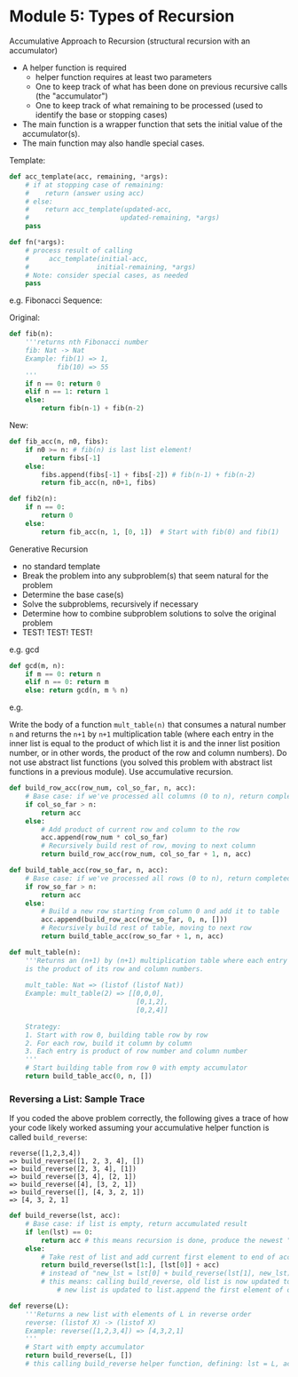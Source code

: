 # Module 5: Types of Recursion

Accumulative Approach to Recursion (structural recursion with an accumulator)

- A helper function is required
    - helper function requires at least two parameters
    - One to keep track of what has been done on previous recursive calls (the "accumulator")
    - One to keep track of what remaining to be processed (used to identify the base or stopping cases)
- The main function is a wrapper function that sets the initial value of the accumulator(s).
- The main function may also handle special cases.

Template:

```python
def acc_template(acc, remaining, *args):
    # if at stopping case of remaining:
    #    return (answer using acc)
    # else:
    #    return acc_template(updated-acc,
    #                       updated-remaining, *args)
    pass

def fn(*args):
    # process result of calling
    #     acc_template(initial-acc,
    #                 initial-remaining, *args)
    # Note: consider special cases, as needed
    pass
```

e.g. Fibonacci Sequence:

Original:

```python
def fib(n):
    '''returns nth Fibonacci number
    fib: Nat -> Nat
    Example: fib(1) => 1,
            fib(10) => 55
    '''
    if n == 0: return 0
    elif n == 1: return 1
    else:
        return fib(n-1) + fib(n-2)
```

New:

```python
def fib_acc(n, n0, fibs):
    if n0 >= n: # fib(n) is last list element!
        return fibs[-1] 
    else:
        fibs.append(fibs[-1] + fibs[-2]) # fib(n-1) + fib(n-2)
        return fib_acc(n, n0+1, fibs)

def fib2(n):
    if n == 0:
        return 0
    else:
        return fib_acc(n, 1, [0, 1])  # Start with fib(0) and fib(1)
```

Generative Recursion

- no standard template
- Break the problem into any subproblem(s) that seem natural for the problem
- Determine the base case(s)
- Solve the subproblems, recursively if necessary
- Determine how to combine subproblem solutions to solve the original problem
- TEST! TEST! TEST!

e.g. gcd

```python
def gcd(m, n):
    if m == 0: return n
    elif n == 0: return m
    else: return gcd(n, m % n)
```

 e.g. 

Write the body of a function `mult_table(n)` that consumes a natural number `n` and returns the `n+1` by `n+1` multiplication table (where each entry in the inner list is equal to the product of which list it is and the inner list position number, or in other words, the product of the row and column numbers). Do not use abstract list functions (you solved this problem with abstract list functions in a previous module). Use accumulative recursion.

```python
def build_row_acc(row_num, col_so_far, n, acc):
    # Base case: if we've processed all columns (0 to n), return completed row
    if col_so_far > n:
        return acc
    else:
        # Add product of current row and column to the row
        acc.append(row_num * col_so_far)
        # Recursively build rest of row, moving to next column
        return build_row_acc(row_num, col_so_far + 1, n, acc)

def build_table_acc(row_so_far, n, acc):
    # Base case: if we've processed all rows (0 to n), return completed table
    if row_so_far > n:
        return acc
    else:
        # Build a new row starting from column 0 and add it to table
        acc.append(build_row_acc(row_so_far, 0, n, []))
        # Recursively build rest of table, moving to next row
        return build_table_acc(row_so_far + 1, n, acc)

def mult_table(n):
    '''Returns an (n+1) by (n+1) multiplication table where each entry
    is the product of its row and column numbers.
    
    mult_table: Nat => (listof (listof Nat))
    Example: mult_table(2) => [[0,0,0], 
                                [0,1,2], 
                                [0,2,4]]
    
    Strategy:
    1. Start with row 0, building table row by row
    2. For each row, build it column by column
    3. Each entry is product of row number and column number
    '''
    # Start building table from row 0 with empty accumulator
    return build_table_acc(0, n, [])
```

### **Reversing a List: Sample Trace**

If you coded the above problem correctly, the following gives a trace of how your code likely worked assuming your accumulative helper function is called `build_reverse`:

```
reverse([1,2,3,4])
=> build_reverse([1, 2, 3, 4], [])
=> build_reverse([2, 3, 4], [1])
=> build_reverse([3, 4], [2, 1])
=> build_reverse([4], [3, 2, 1])
=> build_reverse([], [4, 3, 2, 1])
=> [4, 3, 2, 1]
```

```python
def build_reverse(lst, acc):
    # Base case: if list is empty, return accumulated result
    if len(lst) == 0:
        return acc # this means recursion is done, produce the newest "acc"
    else:
        # Take rest of list and add current first element to end of accumulator
        return build_reverse(lst[1:], [lst[0]] + acc) 
        # instead of "new_lst = lst[0] + build_reverse(lst[1], new_lst)" do not define new list! "[lst[0]] + acc" is going to be recursed as the new list
        # this means: calling build_reverse, old list is now updated to list after the first element, 
		    # new list is updated to list.append the first element of old list.

def reverse(L):
    '''Returns a new list with elements of L in reverse order
    reverse: (listof X) -> (listof X)
    Example: reverse([1,2,3,4]) => [4,3,2,1]
    '''
    # Start with empty accumulator
    return build_reverse(L, [])
    # this calling build_reverse helper function, defining: lst = L, acc(new list) = [] (empty)
```